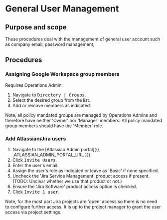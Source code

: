 # General User Management

## Purpose and scope

These procedures deal with the management of general user account such as company email, password management,

## Procedures

### Assigning Google Workspace group members

Requires <role>Operations Admin</role>.

1. Navigate to <kbd><samp>Directory</samp> | <samp>Groups</samp></kbd>.
2. Select the desired group from the list.
3. Add or remove members as indicated.

Note, all policy mandated groups are managed by <role>Operations Admins</role> and therefore have neither 'Owner' nor 'Manager' members. All policy mandated group members should have the 'Member' role.

### Add Atlassian/Jira users

1. Navigate to the [Atlassian Admin portal]({{ .ATLASSIAN_ADMIN_PORTAL_URL }}).
2. Click <kbd><samp>Invite Users</samp></kbd>.
3. Enter the user's email.
4. Assign the user's role as indicated or leave as 'Basic' if none specified.
5. Uncheck the 'Jira Service Management' product access if present. (TODO: Unclear whether we use that product or not.)
6. Ensure the 'Jira Software' product access option is checked.
7. Click <kbd><samp>Invite 1 user</samp></kbd>.

Note, for the most part Jira projects are 'open' access so there is no need to configure further access. It is up to the project manager to grant the user access via project settings.
